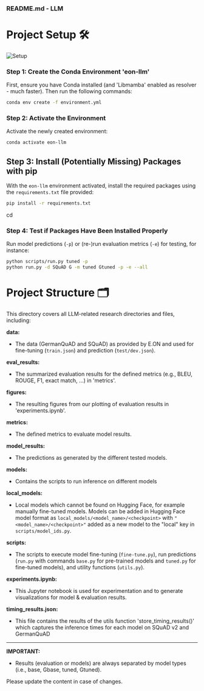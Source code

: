 ### README.md - LLM 

# Project Setup 🛠️

![Setup](https://drive.google.com/uc?id=12fwXHFsfRBz2R1S9WgwP8VADEhVQrTQm)


### Step 1: Create the Conda Environment 'eon-llm'
First, ensure you have Conda installed (and 'Libmamba' enabled as resolver - much faster). Then run the following commands:

```sh
conda env create -f environment.yml
```

### Step 2: Activate the Environment
Activate the newly created environment:

```sh
conda activate eon-llm
```

## Step 3: Install (Potentially Missing) Packages with pip
With the `eon-llm` environment activated, install the required packages using the `requirements.txt` file provided:

```sh
pip install -r requirements.txt
```
cd
### Step 4: Test if Packages Have Been Installed Properly
Run model predictions (`-p`) or (re-)run evaluation metrics (`-e`) for testing, for instance:

```sh
python scripts/run.py tuned -p
python run.py -d SQuAD G -m tuned Gtuned -p -e --all
```

# Project Structure 🗂️

This directory covers all LLM-related research directories and files, including:

**data:**
- The data (GermanQuAD and SQuAD) as provided by E.ON and used for fine-tuning (`train.json`) and prediction (`test/dev.json`).

**eval_results:**
- The summarized evaluation results for the defined metrics (e.g., BLEU, ROUGE, F1, exact match, ...) in 'metrics'.

**figures:**
- The resulting figures from our plotting of evaluation results in 'experiments.ipynb'.

**metrics:**
- The defined metrics to evaluate model results.

**model_results:**
- The predictions as generated by the different tested models.

**models:**
- Contains the scripts to run inference on different models

**local_models:**
- Local models which cannot be found on Hugging Face, for example manually fine-tuned models.
  Models can be added in Hugging Face model format as `local_models/<model_name>/<checkpoint>`
  with `"<model_name>/<checkpoint>"` added as a new model to the "local" key in `scripts/model_ids.py`.

**scripts:**
- The scripts to execute model fine-tuning (`fine-tune.py`), run predictions (`run.py` with commands `base.py` for pre-trained models and `tuned.py` for fine-tuned models), and utility functions (`utils.py`).

**experiments.ipynb:**
- This Jupyter notebook is used for experimentation and to generate visualizations for model & evaluation results.

**timing_results.json:**
- This file contains the results of the utils function 'store_timing_results()' which captures the inference times for each model on SQuAD v2 and GermanQuAD


--------------------

**IMPORTANT:**
- Results (evaluation or models) are always separated by model types (i.e., base, Gbase, tuned, Gtuned).

Please update the content in case of changes. 
